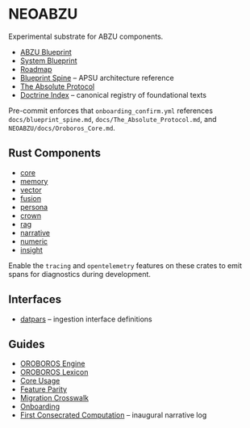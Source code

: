 # NEOABZU

Experimental substrate for ABZU components.

- [ABZU Blueprint](../../docs/ABZU_blueprint.md)
- [System Blueprint](../../docs/system_blueprint.md)
- [Roadmap](../../docs/roadmap.md)
- [Blueprint Spine](../../docs/blueprint_spine.md) – APSU architecture reference
- [The Absolute Protocol](../../docs/The_Absolute_Protocol.md)
- [Doctrine Index](../../docs/doctrine_index.md) – canonical registry of foundational texts

Pre-commit enforces that `onboarding_confirm.yml` references `docs/blueprint_spine.md`, `docs/The_Absolute_Protocol.md`, and `NEOABZU/docs/Oroboros_Core.md`.

## Rust Components
- [core](../core)
- [memory](../memory)
- [vector](../vector)
- [fusion](../fusion)
- [persona](../persona)
- [crown](../crown)
- [rag](../rag)
- [narrative](../narrative)
- [numeric](../numeric)
- [insight](../insight)

Enable the `tracing` and `opentelemetry` features on these crates to emit spans for diagnostics during development.

## Interfaces
- [datpars](../../docs/datpars_overview.md) – ingestion interface definitions

## Guides
- [OROBOROS Engine](OROBOROS_Engine.md)
- [OROBOROS Lexicon](OROBOROS_Lexicon.md)
- [Core Usage](core_usage.md)
- [Feature Parity](feature_parity.md)
- [Migration Crosswalk](migration_crosswalk.md)
- [Onboarding](onboarding.md)
- [First Consecrated Computation](Oroboros_Core.md#first-consecrated-computation) – inaugural narrative log
